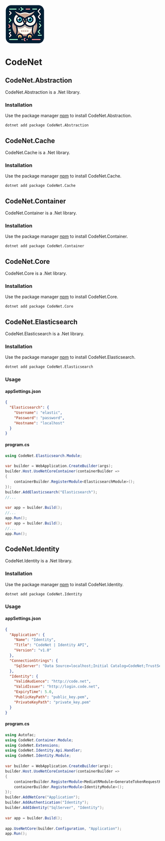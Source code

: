 ![Logo](https://raw.githubusercontent.com/ahmetcandan/CodeNet/master/ico.png?token=GHSAT0AAAAAACTEDK6REAO552UCPON4H7LCZTMCHLA) 
# CodeNet

## CodeNet.Abstraction

CodeNet.Abstraction is a .Net library.

### Installation

Use the package manager [npm](https://www.nuget.org/packages/CodeNet.Abstraction/) to install CodeNet.Abstraction.

```bash
dotnet add package CodeNet.Abstraction
```


## CodeNet.Cache

CodeNet.Cache is a .Net library.

### Installation

Use the package manager [npm](https://www.nuget.org/packages/CodeNet.Cache/) to install CodeNet.Cache.

```bash
dotnet add package CodeNet.Cache
```


## CodeNet.Container

CodeNet.Container is a .Net library.

### Installation

Use the package manager [npm](https://www.nuget.org/packages/CodeNet.Container/) to install CodeNet.Container.

```bash
dotnet add package CodeNet.Container
```


## CodeNet.Core

CodeNet.Core is a .Net library.

### Installation

Use the package manager [npm](https://www.nuget.org/packages/CodeNet.Core/) to install CodeNet.Core.

```bash
dotnet add package CodeNet.Core
```


## CodeNet.Elasticsearch

CodeNet.Elasticsearch is a .Net library.

### Installation

Use the package manager [npm](https://www.nuget.org/packages/CodeNet.Elasticsearch/) to install CodeNet.Elasticsearch.

```bash
dotnet add package CodeNet.Elasticsearch
```

### Usage
#### appSettings.json
```json
{
  "Elasticsearch": {
    "Username": "elastic",
    "Password": "password",
    "Hostname": "localhost"
  }
}
```
#### program.cs
```csharp
using CodeNet.Elasticsearch.Module;

var builder = WebApplication.CreateBuilder(args);
builder.Host.UseNetCoreContainer(containerBuilder =>
{
    containerBuilder.RegisterModule<ElasticsearchModule>();
});
builder.AddElasticsearch("Elasticsearch");
//...

var app = builder.Build();
//...
app.Run();
var app = builder.Build();
//...
app.Run();
```

## CodeNet.Identity

CodeNet.Identity is a .Net library.

### Installation

Use the package manager [npm](https://www.nuget.org/packages/CodeNet.Identity/) to install CodeNet.Identity.

```bash
dotnet add package CodeNet.Identity
```

### Usage
#### appSettings.json
```json
{
  "Application": {
    "Name": "Identity",
    "Title": "CodeNet | Identity API",
    "Version": "v1.0"
  },
  "ConnectionStrings": {
    "SqlServer": "Data Source=localhost;Initial Catalog=CodeNet;TrustServerCertificate=true"
  },
  "Identity": {
    "ValidAudience": "http://code.net",
    "ValidIssuer": "http://login.code.net",
    "ExpiryTime": 5.0,
    "PublicKeyPath": "public_key.pem",
    "PrivateKeyPath": "private_key.pem"
  }
}
```
#### program.cs
```csharp
using Autofac;
using CodeNet.Container.Module;
using CodeNet.Extensions;
using CodeNet.Identity.Api.Handler;
using CodeNet.Identity.Module;

var builder = WebApplication.CreateBuilder(args);
builder.Host.UseNetCoreContainer(containerBuilder =>
{
    containerBuilder.RegisterModule<MediatRModule<GenerateTokenRequestHandler>>();
    containerBuilder.RegisterModule<IdentityModule>();
});
builder.AddNetCore("Application");
builder.AddAuthentication("Identity");
builder.AddIdentity("SqlServer", "Identity");

var app = builder.Build();

app.UseNetCore(builder.Configuration, "Application");
app.Run();
```
